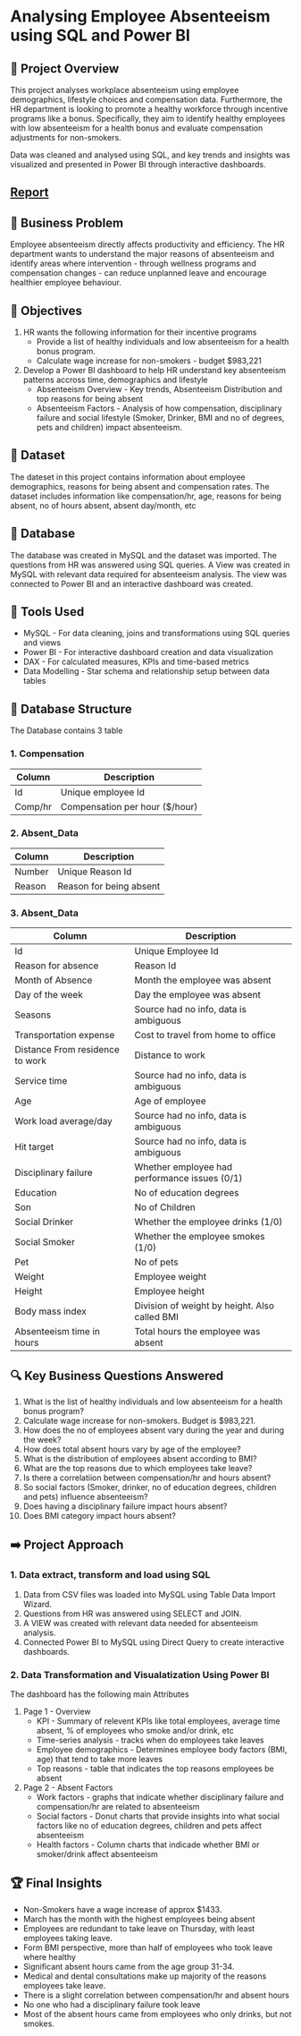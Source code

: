 # Analysing Employee Absenteeism using SQL and Power BI

## 🚀 Project Overview

This project analyses workplace absenteeism using employee demographics, lifestyle choices and compensation data. Furthermore, the HR department is looking to promote a healthy workforce through incentive programs like a bonus. Specifically, they aim to identify healthy employees with low absenteeism for a health bonus and evaluate compensation adjustments for non-smokers.

Data was cleaned and analysed using SQL, and key trends and insights was visualized and presented in Power BI through interactive dashboards.

## [Report](https://github.com/Trevor20/SQL-PowerBI-Portfolio/tree/main/projects/Project1-HRAbsenteesim/report)

## 🧠 Business Problem

Employee absenteeism directly affects productivity and efficiency. The HR department wants to understand the major reasons of absenteeism and identify areas where intervention - through wellness programs and compensation changes - can reduce unplanned leave and encourage healthier employee behaviour.

## 🎯 Objectives 

1. HR wants the following information for their incentive programs
   - Provide a list of healthy individuals and low absenteeism for a health bonus program.
   - Calculate wage increase for non-smokers - budget $983,221
2. Develop a Power BI dashboard to help HR understand key absenteeism patterns accross time, demographics and lifestyle
   - Absenteeism Overview - Key trends, Absenteeism Distribution and top reasons for being absent 
   - Absenteeism Factors - Analysis of how compensation, disciplinary failure and social lifestyle (Smoker, Drinker, BMI and no of degrees, pets and children) impact absenteeism.

## 📖 Dataset

The dateset in this project contains information about employee demographics, reasons for being absent and compensation rates. The dataset includes information like compensation/hr, age, reasons for being absent, no of hours absent, absent day/month, etc

## 📁 Database

The database was created in MySQL and the dataset was imported. The questions from HR was answered using SQL queries. A View was created in MySQL with relevant data required for absenteeism analysis. The view was connected to Power BI and an interactive dashboard was created.

## 🧰 Tools Used
- MySQL - For data cleaning, joins and transformations using SQL queries and views
- Power BI - For interactive dashboard creation and data visualization
- DAX - For calculated measures, KPIs and time-based metrics
- Data Modelling - Star schema and relationship setup between data tables


## 📂 Database Structure

The Database contains 3 table 

### 1. Compensation
| Column  | Description                    |
|---------|--------------------------------|
| Id      | Unique employee Id             |
| Comp/hr | Compensation per hour ($/hour) |


### 2. Absent_Data
| Column | Description             |
|--------|-------------------------|
| Number | Unique Reason Id        |
| Reason | Reason for being absent |


### 3. Absent_Data
| Column                          | Description                                   |
|---------------------------------|-----------------------------------------------|
| Id                              | Unique Employee Id                            |
| Reason for absence              | Reason Id                                     |
| Month of Absence                | Month the employee was absent                 |
| Day of the week                 | Day the employee was absent                   |
| Seasons                         | Source had no info, data is ambiguous         |
| Transportation expense          | Cost to travel from home to office            |
| Distance From residence to work | Distance to work                              |
| Service time                    | Source had no info, data is ambiguous         |
| Age                             | Age of employee                               |
| Work load average/day           | Source had no info, data is ambiguous         |
| Hit target                      | Source had no info, data is ambiguous         |
| Disciplinary failure            | Whether employee had performance issues (0/1) |
| Education                       | No of education degrees                       |
| Son                             | No of Children                                |
| Social Drinker                  | Whether the employee drinks (1/0)             |
| Social Smoker                   | Whether the employee smokes (1/0)             |
| Pet                             | No of pets                                    |
| Weight                          | Employee weight                               |
| Height                          | Employee height                               |
| Body mass index                 | Division of weight by height. Also called BMI |
| Absenteeism time in hours       | Total hours the employee was absent           |

## 🔍 Key Business Questions Answered

1. What is the list of healthy individuals and low absenteeism for a health bonus program?
2. Calculate wage increase for non-smokers. Budget is $983,221.
3. How does the no of employees absent vary during the year and during the week?
4. How does total absent hours vary by age of the employee?
5. What is the distribution of employees absent according to BMI?
6. What are the top reasons due to which employees take leave?
7. Is there a correlatiion between compensation/hr and hours absent?
8. So social factors (Smoker, drinker, no of education degrees, children and pets) influence absenteeism?
9. Does having a disciplinary failure impact hours absent?
10. Does BMI category impact hours absent?

## ➡️ Project Approach

### 1. Data extract, transform and load using SQL
1. Data from CSV files was loaded into MySQL using Table Data Import Wizard.
2. Questions from HR was answered using SELECT and JOIN.
3. A VIEW was created with relevant data needed for absenteeism analysis.
4. Connected Power BI to MySQL using Direct Query to create interactive dashboards.

### 2. Data Transformation and Visualatization Using Power BI
The dashboard has the following main Attributes
1. Page 1 - Overview
      - KPI - Summary of relevent KPIs like total employees, average time absent, % of employees who smoke and/or drink, etc
      - Time-series analysis - tracks when do employees take leaves
      - Employee demographics - Determines employee body factors (BMI, age) that tend to take more leaves
      - Top reasons - table that indicates the top reasons employees be absent
3. Page 2 - Absent Factors
     - Work factors - graphs that indicate whether disciplinary failure and compensation/hr are related to absenteeism
     - Social factors - Donut charts that provide insights into what social factors like no of education degrees, children and pets affect absenteeism
     - Health factors - Column charts that indicade whether BMI or smoker/drink affect absenteeism 

## 🏆 Final Insights
- Non-Smokers have a wage increase of approx $1433.
- March has the month with the highest employees being absent
- Employees are redundant to take leave on Thursday, with least employees taking leave.
- Form BMI perspective, more than half of employees who took leave where healthy
- Significant absent hours came from the age group 31-34.
- Medical and dental consultations make up majority of the reasons employees take leave.
- There is a slight correlation between compensation/hr and absent hours
- No one who had a disciplinary failure took leave
- Most of the absent hours came from employees who only drinks, but not smokes.
